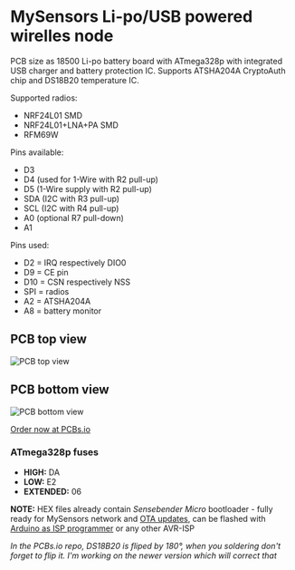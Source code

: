 # MySensors Li-po/USB powered wirelles node
PCB size as 18500 Li-po battery board with ATmega328p with integrated USB charger and battery protection IC. Supports ATSHA204A CryptoAuth chip and DS18B20 temperature IC.


Supported radios:
* NRF24L01 SMD
* NRF24L01+LNA+PA SMD
* RFM69W

Pins available:
* D3
* D4 (used for 1-Wire with R2 pull-up)
* D5 (1-Wire supply with R2 pull-up)
* SDA (I2C with R3 pull-up)
* SCL (I2C with R4 pull-up)
* A0 (optional R7 pull-down)
* A1

Pins used:
* D2 = IRQ respectively DIO0
* D9 = CE pin
* D10 = CSN respectively NSS
* SPI = radios
* A2 = ATSHA204A
* A8 = battery monitor

## PCB top view
![PCB top view](https://s3.amazonaws.com/maker.works.boards/svgs/a8b670172ba2305c976bdec733c1f8e19b4596c7f034bc854a0c1bcfbb4d4a11/top.svg.s.png?updated=1482859644)
## PCB bottom view
![PCB bottom view](https://s3.amazonaws.com/maker.works.boards/svgs/a8b670172ba2305c976bdec733c1f8e19b4596c7f034bc854a0c1bcfbb4d4a11/bottom.svg.s.png?updated=1482859644)


[Order now at PCBs.io](https://PCBs.io/share/4qbyd)

### ATmega328p fuses
- **HIGH:** DA
- **LOW:** E2
- **EXTENDED:** 06

**NOTE:**
HEX files already contain *Sensebender Micro* bootloader - fully ready for MySensors network and [OTA updates](https://www.mysensors.org/about/ota), can be flashed with [Arduino as ISP programmer](https://www.arduino.cc/en/Tutorial/ArduinoISP) or any other AVR-ISP

*In the PCBs.io repo, DS18B20 is fliped by 180°, when you soldering don't forget to flip it. I'm working on the newer version which will correct that*